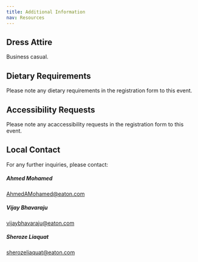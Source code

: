 ```yaml
---
title: Additional Information
nav: Resources
---
```



## Dress Attire 
Business casual.

## Dietary Requirements
Please note any dietary requirements in the registration form to this event.

## Accessibility Requests
Please note any acaccessibility requests in the registration form to this event.

## Local Contact

For any further inquiries, please contact:  

##### Ahmed Mohamed
AhmedAMohamed@eaton.com

##### Vijay Bhavaraju
vijaybhavaraju@eaton.com

##### Sheroze Liaquat
sherozeliaquat@eaton.com
